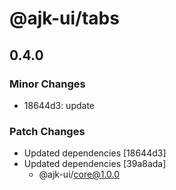 # @ajk-ui/tabs

## 0.4.0

### Minor Changes

- 18644d3: update

### Patch Changes

- Updated dependencies [18644d3]
- Updated dependencies [39a8ada]
  - @ajk-ui/core@1.0.0
